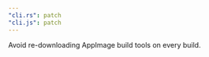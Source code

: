 ```yaml
---
"cli.rs": patch
"cli.js": patch
---
```


Avoid re-downloading AppImage build tools on every build.

